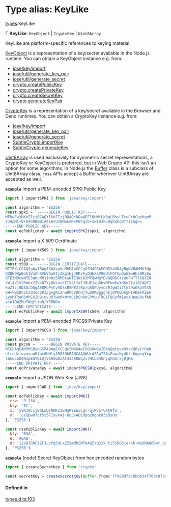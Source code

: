 # Type alias: KeyLike

[types](../modules/types.md).KeyLike

Ƭ **KeyLike**: `KeyObject` \| `CryptoKey` \| `Uint8Array`

KeyLike are platform-specific references to keying material.

[KeyObject](https://nodejs.org/api/crypto.html#crypto_class_keyobject) is a representation of a
key/secret available in the Node.js runtime. You can obtain a KeyObject instance e.g. from:

- [jose/key/import](../modules/key_import.md#readme)
- [jose/util/generate_key_pair](../functions/util_generate_key_pair.generateKeyPair.md#readme)
- [jose/util/generate_secret](../functions/util_generate_secret.generateSecret.md#readme)
- [crypto.createPublicKey](https://nodejs.org/api/crypto.html#crypto_crypto_createpublickey_key)
- [crypto.createPrivateKey](https://nodejs.org/api/crypto.html#crypto_crypto_createprivatekey_key)
- [crypto.createSecretKey](https://nodejs.org/api/crypto.html#crypto_crypto_createsecretkey_key_encoding)
- [crypto.generateKeyPair](https://nodejs.org/api/crypto.html#crypto_crypto_generatekeypair_type_options_callback)

[CryptoKey](https://developer.mozilla.org/en-US/docs/Web/API/CryptoKey) is a representation of a
key/secret available in the Browser and Deno runtimes. You can obtain a CryptoKey instance e.g. from:

- [jose/key/import](../modules/key_import.md#readme)
- [jose/util/generate_key_pair](../functions/util_generate_key_pair.generateKeyPair.md#readme)
- [jose/util/generate_secret](../functions/util_generate_secret.generateSecret.md#readme)
- [SubtleCrypto.importKey](https://developer.mozilla.org/en-US/docs/Web/API/SubtleCrypto/importKey)
- [SubtleCrypto.generateKey](https://developer.mozilla.org/en-US/docs/Web/API/SubtleCrypto/generateKey)

[Uint8Array](https://developer.mozilla.org/en-US/docs/Web/JavaScript/Reference/Global_Objects/Uint8Array)
is used exclusively for symmetric secret representations, a CryptoKey or KeyObject is
preferred, but in Web Crypto API this isn't an option for some algorithms.
In Node.js the [Buffer](https://nodejs.org/api/buffer.html#buffer_buffer) class is a subclass of Uint8Array
class. `jose` APIs accept a Buffer wherever Uint8Array are accepted as well.

**`example`** Import a PEM-encoded SPKI Public Key
```js
import { importSPKI } from 'jose/key/import'

const algorithm = 'ES256'
const spki = `-----BEGIN PUBLIC KEY-----
MFkwEwYHKoZIzj0CAQYIKoZIzj0DAQcDQgAEFlHHWfLk0gLBbsLTcuCrbCqoHqmM
YJepMC+Q+Dd6RBmBiA41evUsNMwLeN+PNFqib+xwi9JkJ8qhZkq8Y/IzGg==
-----END PUBLIC KEY-----`
const ecPublicKey = await importSPKI(spki, algorithm)
```

**`example`** Import a X.509 Certificate
```js
import { importX509 } from 'jose/key/import'

const algorithm = 'ES256'
const x509 = `-----BEGIN CERTIFICATE-----
MIIBXjCCAQSgAwIBAgIGAXvykuMKMAoGCCqGSM49BAMCMDYxNDAyBgNVBAMMK3Np
QXBNOXpBdk1VaXhXVWVGaGtjZXg1NjJRRzFyQUhXaV96UlFQTVpQaG8wHhcNMjEw
OTE3MDcwNTE3WhcNMjIwNzE0MDcwNTE3WjA2MTQwMgYDVQQDDCtzaUFwTTl6QXZN
VWl4V1VlRmhrY2V4NTYyUUcxckFIV2lfelJRUE1aUGhvMFkwEwYHKoZIzj0CAQYI
KoZIzj0DAQcDQgAE8PbPvCv5D5xBFHEZlBp/q5OEUymq7RIgWIi7tkl9aGSpYE35
UH+kBKDnphJO3odpPZ5gvgKs2nwRWcrDnUjYLDAKBggqhkjOPQQDAgNIADBFAiEA
1yyMTRe66MhEXID9+uVub7woMkNYd0LhSHwKSPMUUTkCIFQGsfm1ecXOpeGOufAh
v+A1QWZMuTWqYt+uh/YSRNDn
-----END CERTIFICATE-----`
const ecPublicKey = await importX509(x509, algorithm)
```

**`example`** Import a PEM-encoded PKCS8 Private Key
```js
import { importPKCS8 } from 'jose/key/import'

const algorithm = 'ES256'
const pkcs8 = `-----BEGIN PRIVATE KEY-----
MIGHAgEAMBMGByqGSM49AgEGCCqGSM49AwEHBG0wawIBAQQgiyvo0X+VQ0yIrOaN
nlrnUclopnvuuMfoc8HHly3505OhRANCAAQWUcdZ8uTSAsFuwtNy4KtsKqgeqYxg
l6kwL5D4N3pEGYGIDjV69Sw0zAt43480WqJv7HCL0mQnyqFmSrxj8jMa
-----END PRIVATE KEY-----`
const ecPrivateKey = await importPKCS8(pkcs8, algorithm)
```

**`example`** Import a JSON Web Key (JWK)
```js
import { importJWK } from 'jose/key/import'

const ecPublicKey = await importJWK({
  crv: 'P-256',
  kty: 'EC',
  x: 'ySK38C1jBdLwDsNWKzzBHqKYEE5Cgv-qjWvorUXk9fw',
  y: '_LeQBw07cf5t57Iavn4j-BqJsAD1dpoz8gokd3sBsOo'
}, 'ES256')

const rsaPublicKey = await importJWK({
  kty: 'RSA',
  e: 'AQAB',
  n: '12oBZRhCiZFJLcPg59LkZZ9mdhSMTKAQZYq32k_ti5SBB6jerkh-WzOMAO664r_qyLkqHUSp3u5SbXtseZEpN3XPWGKSxjsy-1JyEFTdLSYe6f9gfrmxkUF_7DTpq0gn6rntP05g2-wFW50YO7mosfdslfrTJYWHFhJALabAeYirYD7-9kqq9ebfFMF4sRRELbv9oi36As6Q9B3Qb5_C1rAzqfao_PCsf9EPsTZsVVVkA5qoIAr47lo1ipfiBPxUCCNSdvkmDTYgvvRm6ZoMjFbvOtgyts55fXKdMWv7I9HMD5HwE9uW839PWA514qhbcIsXEYSFMPMV6fnlsiZvQQ'
}, 'PS256')
```

**`example`** (node) Secret KeyObject from hex encoded random bytes
```js
import { createSecretKey } from 'crypto'

const secretKey = createSecretKey(Buffer.from('7f908df6c8bd634f769c073a48986d77677b79bc6aa19b106f976f2db18d38c2', 'hex'))
```

#### Defined in

[types.d.ts:103](https://github.com/panva/jose/blob/v3.18.0/src/types.d.ts#L103)
